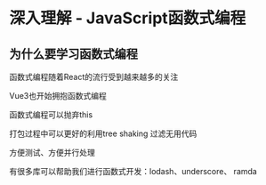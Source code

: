 # 深入理解 - JavaScript函数式编程


## 为什么要学习函数式编程

函数式编程随着React的流行受到越来越多的关注

Vue3也开始拥抱函数式编程

函数式编程可以抛弃this

打包过程中可以更好的利用tree shaking 过滤无用代码

方便测试、方便并行处理

有很多库可以帮助我们进行函数式开发：lodash、underscore、 ramda